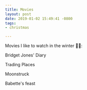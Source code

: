```yaml
---
title: Movies
layout: post
date: 2019-01-02 15:49:41 -0800
tags:
- christmas

---
```

Movies I like to watch in the winter 🍄🎄:

Bridget Jones' Diary

Trading Places

Moonstruck

Babette's feast